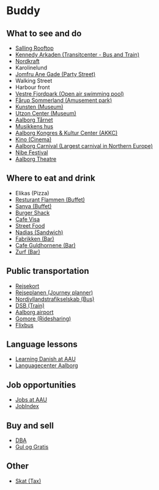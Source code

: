 # Buddy

## What to see and do
* [Salling Rooftop](https://salling.dk/madoplevelser/salling-rooftop-aalborg/)
* [Kennedy Arkaden (Transitcenter - Bus and Train)](https://www.kennedyarkaden.dk/)
* [Nordkraft](https://nordkraft.dk/forside.aspx)
* Karolinelund
* [Jomfru Ane Gade (Party Street)](https://www.visitaalborg.com/ln-int/jomfru-ane-gade-gdk596155)
* Walking Street
* Harbour front
* [Vestre Fjordpark (Open air swimming pool)](https://www.visitaalborg.com/ln-int/vestre-fjordpark-gdk596122)
* [Fårup Sommerland (Amusement park)](https://www.faarupsommerland.dk/en/)
* [Kunsten (Museum)](https://kunsten.dk/en)
* [Utzon Center (Museum)](https://utzoncenter.dk/en)
* [Aalborg Tårnet](http://aalborgtaarnet.dk/en/welcome/)
* [Musikkens hus](https://www.musikkenshus.dk/)
* [Aalborg Kongres & Kultur Center (AKKC)](https://uk.akkc.dk/)
* [Kino (Cinema)](https://www.kino.dk/)
* [Aalborg Carnival (Largest carnival in Northern Europe)](https://www.aalborgkarneval.dk/en/home/) 
* [Nibe Festival](https://nibefestival.dk/forside.aspx)
* [Aalborg Theatre](https://aalborgteater.dk/english-aalborg-theatre/)

## Where to eat and drink
* Elikas (Pizza)
* [Resturant Flammen (Buffet)](https://www.restaurant-flammen.dk/en/)
* [Sanya (Buffet)](https://restaurantsanya.dk/)
* [Burger Shack](https://burgershack.dk/)
* [Cafe Visa](https://cafevisa.dk/)
* [Street Food](https://www.visitaalborg.com/ln-int/aalborg-street-food-lighthouse-gdk1090004)
* [Nadias (Sandwich)](https://nadias.dk/)
* [Fabrikken (Bar)](https://www.jomfruanegade.dk/brands/fabrikken/)
* [Cafe Guldhornene (Bar)](https://www.cafeguldhornene.dk/)
* [Zurf (Bar)](https://zurfbar.dk/)

## Public transportation
* [Rejsekort](https://www.rejsekort.dk/?sc_lang=en)
* [Rejseplanen (Journey planner)](https://www.rejseplanen.dk/webapp/index.html?language=en_EN)
* [Nordjyllandstrafikselskab (Bus)](https://www.nordjyllandstrafikselskab.dk/English/General-Info)
* [DSB (Train)](https://www.dsb.dk/en/)
* [Aalborg airport](https://www.aal.dk/passenger)
* [Gomore (Ridesharing)](https://gomore.dk/)
* [Flixbus](https://flixbus.com/)

## Language lessons
* [Learning Danish at AAU](https://www.isu.aau.dk/working-at-aalborg-university/Learning+Danish+at+AAU)
* [Languagecenter Aalborg](https://sprogcenter.aalborg.dk/english)

## Job opportunities
* [Jobs at AAU](https://jobbank.aau.dk/)
* [JobIndex](https://www.jobindex.dk/?lang=en)

## Buy and sell
* [DBA](https://www.dba.dk/)
* [Gul og Gratis](https://www.guloggratis.dk/)

## Other
* [Skat (Tax)](https://www.skat.dk/?lang=us)
